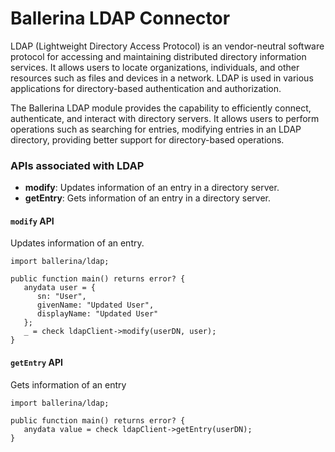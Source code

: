 Ballerina LDAP Connector
===================

LDAP (Lightweight Directory Access Protocol) is an vendor-neutral software protocol for accessing and maintaining distributed directory information services. It allows users to locate organizations, individuals, and other resources such as files and devices in a network. LDAP is used in various applications for directory-based authentication and authorization.

The Ballerina LDAP module provides the capability to efficiently connect, authenticate, and interact with directory servers. It allows users to perform operations such as searching for entries, modifying entries in an LDAP directory, providing better support for directory-based operations.

### APIs associated with LDAP

- **modify**: Updates information of an entry in a directory server.
- **getEntry**: Gets information of an entry in a directory server.

#### `modify` API

Updates information of an entry.

```ballerina
import ballerina/ldap;

public function main() returns error? {
   anydata user = {
      sn: "User",
      givenName: "Updated User",
      displayName: "Updated User"
   };
   _ = check ldapClient->modify(userDN, user);
}
```

#### `getEntry` API

Gets information of an entry

```ballerina
import ballerina/ldap;

public function main() returns error? {
   anydata value = check ldapClient->getEntry(userDN);
}
```
